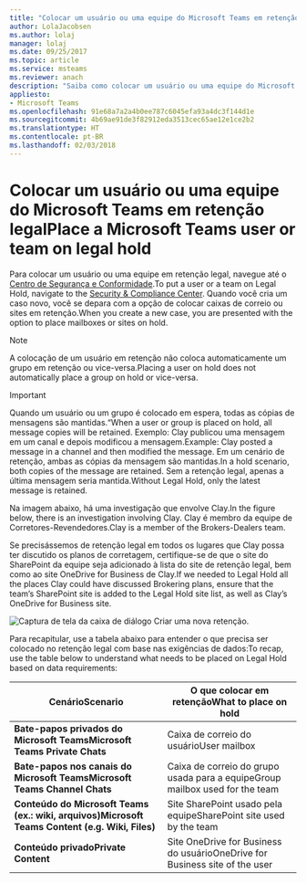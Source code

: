 ```yaml
---
title: "Colocar um usuário ou uma equipe do Microsoft Teams em retenção legal"
author: LolaJacobsen
ms.author: lolaj
manager: lolaj
ms.date: 09/25/2017
ms.topic: article
ms.service: msteams
ms.reviewer: anach
description: "Saiba como colocar um usuário ou uma equipe do Microsoft Teams em retenção legal usando o Centro de Segurança e Conformidade, e saiba o que necessita de uma retenção legal com base nas exigências de dados."
appliesto:
- Microsoft Teams
ms.openlocfilehash: 91e68a7a2a4b0ee787c6045efa93a4dc3f144d1e
ms.sourcegitcommit: 4b69ae91de3f82912eda3513cec65ae12e1ce2b2
ms.translationtype: HT
ms.contentlocale: pt-BR
ms.lasthandoff: 02/03/2018
---
```

<a name="place-a-microsoft-teams-user-or-team-on-legal-hold"></a><span data-ttu-id="7e644-103">Colocar um usuário ou uma equipe do Microsoft Teams em retenção legal</span><span class="sxs-lookup"><span data-stu-id="7e644-103">Place a Microsoft Teams user or team on legal hold</span></span>
==================================================

<span data-ttu-id="7e644-104">Para colocar um usuário ou uma equipe em retenção legal, navegue até o [Centro de Segurança e Conformidade](https://go.microsoft.com/fwlink/?linkid=854628).</span><span class="sxs-lookup"><span data-stu-id="7e644-104">To put a user or a team on Legal Hold, navigate to the [Security & Compliance Center](https://go.microsoft.com/fwlink/?linkid=854628).</span></span> <span data-ttu-id="7e644-105">Quando você cria um caso novo, você se depara com a opção de colocar caixas de correio ou sites em retenção.</span><span class="sxs-lookup"><span data-stu-id="7e644-105">When you create a new case, you are presented with the option to place mailboxes or sites on hold.</span></span>

> [!NOTE]
> <span data-ttu-id="7e644-106">A colocação de um usuário em retenção não coloca automaticamente um grupo em retenção ou vice-versa.</span><span class="sxs-lookup"><span data-stu-id="7e644-106">Placing a user on hold does not automatically place a group on hold or vice-versa.</span></span>

> [!IMPORTANT]
> <span data-ttu-id="7e644-107">Quando um usuário ou um grupo é colocado em espera, todas as cópias de mensagens são mantidas.</span><span class="sxs-lookup"><span data-stu-id="7e644-107">“When a user or group is placed on hold, all message copies will be retained.</span></span> <span data-ttu-id="7e644-108">Exemplo: Clay publicou uma mensagem em um canal e depois modificou a mensagem.</span><span class="sxs-lookup"><span data-stu-id="7e644-108">Example: Clay posted a message in a channel and then modified the message.</span></span> <span data-ttu-id="7e644-109">Em um cenário de retenção, ambas as cópias da mensagem são mantidas.</span><span class="sxs-lookup"><span data-stu-id="7e644-109">In a hold scenario, both copies of the message are retained.</span></span> <span data-ttu-id="7e644-110">Sem a retenção legal, apenas a última mensagem seria mantida.</span><span class="sxs-lookup"><span data-stu-id="7e644-110">Without Legal Hold, only the latest message is retained.</span></span>



<span data-ttu-id="7e644-111">Na imagem abaixo, há uma investigação que envolve Clay.</span><span class="sxs-lookup"><span data-stu-id="7e644-111">In the figure below, there is an investigation involving Clay.</span></span> <span data-ttu-id="7e644-112">Clay é membro da equipe de Corretores-Revendedores.</span><span class="sxs-lookup"><span data-stu-id="7e644-112">Clay is a member of the Brokers-Dealers team.</span></span>

<span data-ttu-id="7e644-113">Se precisássemos de retenção legal em todos os lugares que Clay possa ter discutido os planos de corretagem, certifique-se de que o site do SharePoint da equipe seja adicionado à lista do site de retenção legal, bem como ao site OneDrive for Business de Clay.</span><span class="sxs-lookup"><span data-stu-id="7e644-113">If we needed to Legal Hold all the places Clay could have discussed Brokering plans, ensure that the team’s SharePoint site is added to the Legal Hold site list, as well as Clay’s OneDrive for Business site.</span></span>

![Captura de tela da caixa de diálogo Criar uma nova retenção.](media/Place_a_Microsoft_Teams_user_or_team_on_legal_hold_image3.png)

<span data-ttu-id="7e644-115">Para recapitular, use a tabela abaixo para entender o que precisa ser colocado no retenção legal com base nas exigências de dados:</span><span class="sxs-lookup"><span data-stu-id="7e644-115">To recap, use the table below to understand what needs to be placed on Legal Hold based on data requirements:</span></span>

|<span data-ttu-id="7e644-116">Cenário</span><span class="sxs-lookup"><span data-stu-id="7e644-116">Scenario</span></span>  |<span data-ttu-id="7e644-117">O que colocar em retenção</span><span class="sxs-lookup"><span data-stu-id="7e644-117">What to place on hold</span></span>  |
|---------|---------|
|<span data-ttu-id="7e644-118">**Bate-papos privados do Microsoft Teams**</span><span class="sxs-lookup"><span data-stu-id="7e644-118">**Microsoft Teams Private Chats**</span></span>     |<span data-ttu-id="7e644-119">Caixa de correio do usuário</span><span class="sxs-lookup"><span data-stu-id="7e644-119">User mailbox</span></span>         |
|<span data-ttu-id="7e644-120">**Bate-papos nos canais do Microsoft Teams**</span><span class="sxs-lookup"><span data-stu-id="7e644-120">**Microsoft Teams Channel Chats**</span></span>    |<span data-ttu-id="7e644-121">Caixa de correio do grupo usada para a equipe</span><span class="sxs-lookup"><span data-stu-id="7e644-121">Group mailbox used for the team</span></span>         |
|<span data-ttu-id="7e644-122">**Conteúdo do Microsoft Teams (ex.: wiki, arquivos)**</span><span class="sxs-lookup"><span data-stu-id="7e644-122">**Microsoft Teams Content (e.g. Wiki, Files)**</span></span>     |<span data-ttu-id="7e644-123">Site SharePoint usado pela equipe</span><span class="sxs-lookup"><span data-stu-id="7e644-123">SharePoint site used by the team</span></span>         |
|<span data-ttu-id="7e644-124">**Conteúdo privado**</span><span class="sxs-lookup"><span data-stu-id="7e644-124">**Private Content**</span></span>     |<span data-ttu-id="7e644-125">Site OneDrive for Business do usuário</span><span class="sxs-lookup"><span data-stu-id="7e644-125">OneDrive for Business site of the user</span></span>         |
